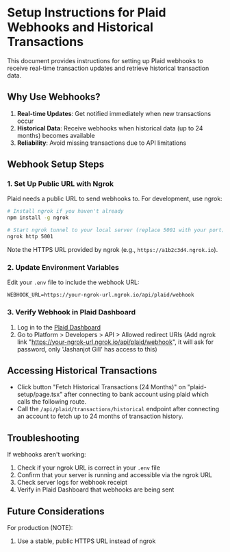 # Setup Instructions for Plaid Webhooks and Historical Transactions

This document provides instructions for setting up Plaid webhooks to receive real-time transaction updates and retrieve historical transaction data.

## Why Use Webhooks?

1. **Real-time Updates**: Get notified immediately when new transactions occur
2. **Historical Data**: Receive webhooks when historical data (up to 24 months) becomes available
3. **Reliability**: Avoid missing transactions due to API limitations

## Webhook Setup Steps

### 1. Set Up Public URL with Ngrok

Plaid needs a public URL to send webhooks to. For development, use ngrok:

```bash
# Install ngrok if you haven't already
npm install -g ngrok

# Start ngrok tunnel to your local server (replace 5001 with your port)
ngrok http 5001
```

Note the HTTPS URL provided by ngrok (e.g., `https://a1b2c3d4.ngrok.io`).

### 2. Update Environment Variables

Edit your `.env` file to include the webhook URL:

```
WEBHOOK_URL=https://your-ngrok-url.ngrok.io/api/plaid/webhook
```

### 3. Verify Webhook in Plaid Dashboard

1. Log in to the [Plaid Dashboard](https://dashboard.plaid.com/)
2. Go to Platform > Developers > API > Allowed redirect URIs (Add ngrok link "https://your-ngrok-url.ngrok.io/api/plaid/webhook", it will ask for password, only 'Jashanjot Gill' has access to this)

## Accessing Historical Transactions

- Click button "Fetch Historical Transactions (24 Months)" on "plaid-setup/page.tsx" after connecting to bank account using plaid which calls the following route.
- Call the `/api/plaid/transactions/historical` endpoint after connecting an account to fetch up to 24 months of transaction history.

## Troubleshooting

If webhooks aren't working:

1. Check if your ngrok URL is correct in your `.env` file
2. Confirm that your server is running and accessible via the ngrok URL
3. Check server logs for webhook receipt
4. Verify in Plaid Dashboard that webhooks are being sent

## Future Considerations

For production (NOTE):

1. Use a stable, public HTTPS URL instead of ngrok
